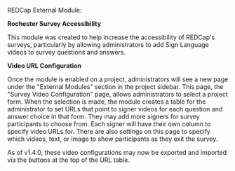 REDCap External Module:

**Rochester Survey Accessibility**

This module was created to help increase the accessibility of REDCap's surveys, particularly by allowing administrators to add Sign Language videos to survey questions and answers.

**Video URL Configuration**

Once the module is enabled on a project, administrators will see a new page under the "External Modules" section in the project sidebar. This page, the "Survey Video Configuration" page, allows administrators to select a project form. When the selection is made, the module creates a table for the administrator to set URLs that point to signer videos for each question and answer choice in that form. They may add more signers for survey participants to choose from. Each signer will have their own column to specify video URLs for. There are also settings on this page to specify which videos, text, or image to show participants as they exit the survey.

As of v1.4.0, these video configurations may now be exported and imported via the buttons at the top of the URL table.